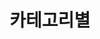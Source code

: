 ---
title: "카테고리별"
layout: categories
permalink: /categories/
author_profile: true
sidebar:
    nav: docs
---